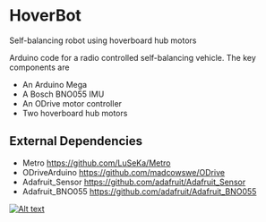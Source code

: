 # HoverBot
Self-balancing robot using hoverboard hub motors

Arduino code for a radio controlled self-balancing vehicle.
The key components are
* An Arduino Mega
* A Bosch BNO055 IMU
* An ODrive motor controller
* Two hoverboard hub motors

## External Dependencies
* Metro https://github.com/LuSeKa/Metro
* ODriveArduino https://github.com/madcowswe/ODrive
* Adafruit_Sensor https://github.com/adafruit/Adafruit_Sensor
* Adafruit_BNO055 https://github.com/adafruit/Adafruit_BNO055


[![Alt text](https://img.youtube.com/vi/jp_vRK7mbwY.jpg)](https://www.youtube.com/watch?v=jp_vRK7mbwY)
